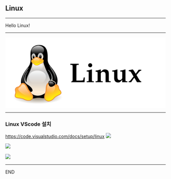 ## Linux 

***

Hello Linux!

***
<img src = "/images/linuxLogo.PNG" align = "center"> </img>

***

### Linux VScode 설치
https://code.visualstudio.com/docs/setup/linux
<img src = "https://github.com/wallahan/linux/blob/master/images/vscodeinstall.PNG"></img><br>

<img src = "https://github.com/wallahan/linux/blob/master/images/down.png"></img><br>

<img src = "https://github.com/wallahan/linux/blob/master/images/install.png"></img><br>


***
END
